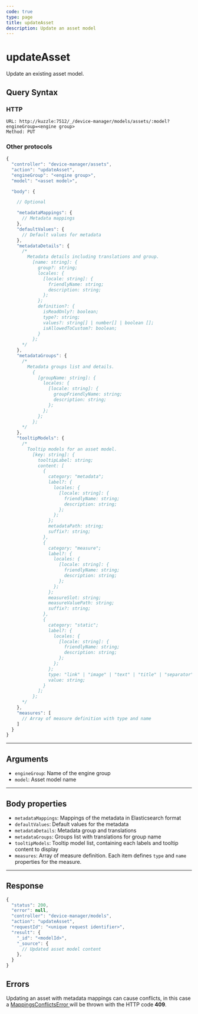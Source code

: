 ```yaml
---
code: true
type: page
title: updateAsset
description: Update an asset model
---
```


# updateAsset

Update an existing asset model.

## Query Syntax

### HTTP

```http
URL: http://kuzzle:7512/_/device-manager/models/assets/:model?engineGroup=<engine group>
Method: PUT
```

### Other protocols

```js
{
  "controller": "device-manager/assets",
  "action": "updateAsset",
  "engineGroup": "<engine group>",
  "model": "<asset model>",

  "body": {

    // Optional

    "metadataMappings": {
      // Metadata mappings
    },
    "defaultValues": {
      // Default values for metadata
    },
    "metadataDetails": {
      /*
        Metadata details including translations and group.
          [name: string]: {
            group?: string;
            locales: {
              [locale: string]: {
                friendlyName: string;
                description: string;
              };
            };
            definition?: {
              isReadOnly?: boolean;
              type?: string;
              values?: string[] | number[] | boolean [];
              isAllowedToCustom?: boolean;
            }
          };
      */
    },
    "metadataGroups": {
      /*
        Metadata groups list and details.
          {
            [groupName: string]: {
              locales: {
                [locale: string]: {
                  groupFriendlyName: string;
                  description: string;
                };
              };
            };
          };
      */
    },
    "tooltipModels": {
      /*
        Tooltip models for an asset model.
          [key: string]: {
            tooltipLabel: string;
            content: [
              {
                category: "metadata";
                label?: {
                  locales: {
                    [locale: string]: {
                      friendlyName: string;
                      description: string;
                    };
                  };
                };
                metadataPath: string;
                suffix?: string;
              },
              {
                category: "measure";
                label?: {
                  locales: {
                    [locale: string]: {
                      friendlyName: string;
                      description: string;
                    };
                  };
                };
                measureSlot: string;
                measureValuePath: string;
                suffix?: string;
              },
              {
                category: "static";
                label?: {
                  locales: {
                    [locale: string]: {
                      friendlyName: string;
                      description: string;
                    };
                  };
                };
                type: "link" | "image" | "text" | "title" | "separator";
                value: string;
              }
            ];
          };
      */
    },
    "measures": [
      // Array of measure definition with type and name
    ]
  }
}
```

---

## Arguments

- `engineGroup`: Name of the engine group
- `model`: Asset model name

---

## Body properties

- `metadataMappings`: Mappings of the metadata in Elasticsearch format
- `defaultValues`: Default values for the metadata
- `metadataDetails`: Metadata group and translations
- `metadataGroups`: Groups list with translations for group name 
- `tooltipModels`: Tooltip model list, containing each labels and tooltip content to display
- `measures`: Array of measure definition. Each item defines `type` and `name` properties for the measure.

---

## Response

```js
{
  "status": 200,
  "error": null,
  "controller": "device-manager/models",
  "action": "updateAsset",
  "requestId": "<unique request identifier>",
  "result": {
    "_id": "<modelId>",
    "_source": {
      // Updated asset model content
    },
  }
}
```

## Errors

Updating an asset with metadata mappings can cause conflicts, in this case a [ MappingsConflictsError ](../../../errors/mappings-conflicts/index.md) will be thrown with the HTTP code **409**.
